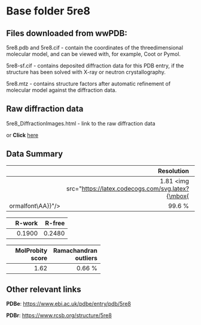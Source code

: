 # Base folder 5re8

## Files downloaded from wwPDB:

5re8.pdb and 5re8.cif - contain the coordinates of the threedimensional molecular model, and can be viewed with, for example, Coot or Pymol.

5re8-sf.cif - contains deposited diffraction data for this PDB entry, if the structure has been solved with X-ray or neutron crystallography.

5re8.mtz - contains structure factors after automatic refinement of molecular model against the diffraction data.

## Raw diffraction data

5re8_DiffractionImages.html - link to the raw diffraction data 

or **Click** [here](https://zenodo.org/record/3730547) 

## Data Summary
|   | Resolution | Completeness| I/sigma |
|---|-------------:|----------------:|--------------:|
|   |1.81 <img src="https://latex.codecogs.com/svg.latex?{\mbox{
ormalfont\AA}}"/>|99.6  %|<img width=50/>4.600|

|   | **R-work**| **R-free**   
|---|-------------:|----------------:|           
||0.1900|0.2480|

|   |**MolProbity<br>score**| **Ramachandran<br>outliers** 
|---|-------------:|----------------:|
||1.62|0.66 %|

## Other relevant links 
**PDBe**:  https://www.ebi.ac.uk/pdbe/entry/pdb/5re8
 
**PDBr**: https://www.rcsb.org/structure/5re8 

